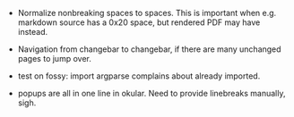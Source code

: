 * Normalize nonbreaking spaces to spaces.
  This is important when e.g. markdown source has a 0x20 space, but rendered
  PDF may have &nbsp; instead.

* Navigation from changebar to changebar, if there are many unchanged pages to jump over.

* test on fossy: import argparse complains about already imported.

* popups are all in one line in okular. Need to provide linebreaks manually, sigh.

